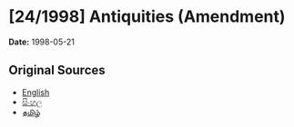 # [24/1998] Antiquities (Amendment)

**Date:** 1998-05-21

## Original Sources

- [English](https://documents.gov.lk/view/acts/1998/5/24-1998_E.pdf)
- [සිංහල](https://documents.gov.lk/view/acts/1998/5/24-1998_S.pdf)
- [தமிழ்](https://documents.gov.lk/view/acts/1998/5/24-1998_T.pdf)
